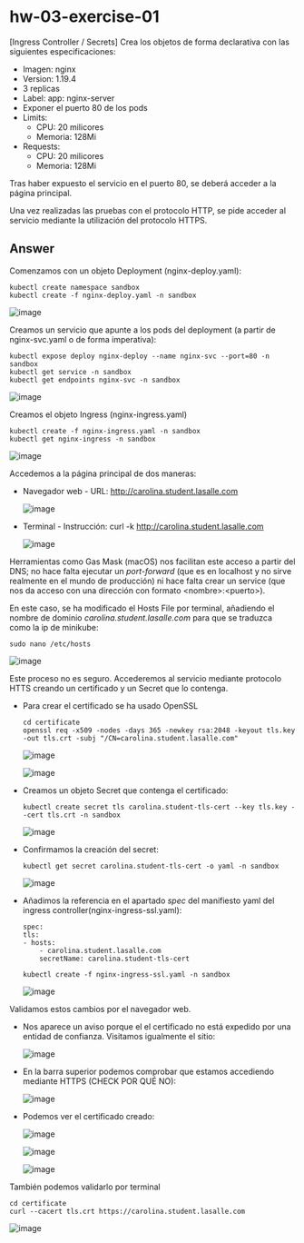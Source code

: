 # hw-03-exercise-01

[Ingress Controller / Secrets] Crea los objetos de forma declarativa con las siguientes especificaciones:

- Imagen: nginx
- Version: 1.19.4
- 3 replicas
- Label: app: nginx-server
- Exponer el puerto 80 de los pods
- Limits:
    - CPU: 20 milicores
    - Memoria: 128Mi
- Requests:
    - CPU: 20 milicores
    - Memoria: 128Mi

Tras haber expuesto el servicio en el puerto 80, se deberá acceder a la página principal.

Una vez realizadas las pruebas con el protocolo HTTP, se pide acceder al servicio mediante la utilización del protocolo HTTPS.

## Answer

Comenzamos con un objeto Deployment (nginx-deploy.yaml):
~~~
kubectl create namespace sandbox
kubectl create -f nginx-deploy.yaml -n sandbox
~~~
![image](./images/screenshot_1.png)

Creamos un servicio que apunte a los pods del deployment (a partir de nginx-svc.yaml o de forma imperativa):
~~~
kubectl expose deploy nginx-deploy --name nginx-svc --port=80 -n sandbox
kubectl get service -n sandbox
kubectl get endpoints nginx-svc -n sandbox
~~~
![image](./images/screenshot_2.png)

Creamos el objeto Ingress (nginx-ingress.yaml)
~~~
kubectl create -f nginx-ingress.yaml -n sandbox
kubectl get nginx-ingress -n sandbox
~~~
![image](./images/screenshot_3.png)

Accedemos a la página principal de dos maneras: 
- Navegador web - URL: http://carolina.student.lasalle.com

    ![image](./images/screenshot_6.png)

- Terminal - Instrucción: curl -k http://carolina.student.lasalle.com

    ![image](./images/screenshot_4.png)

Herramientas como Gas Mask (macOS) nos facilitan este acceso a partir del DNS; no hace falta ejecutar un _port-forward_ (que es en localhost y no sirve realmente en el mundo de producción) ni hace falta crear un service (que nos da acceso con una dirección con formato &lt;nombre&gt;:&lt;puerto&gt;).

En este caso, se ha modificado el Hosts File por terminal, añadiendo el nombre de dominio _carolina.student.lasalle.com_ para que se traduzca como la ip de minikube:
~~~
sudo nano /etc/hosts
~~~
![image](./images/screenshot_5.png)

Este proceso no es seguro. Accederemos al servicio mediante protocolo HTTS creando un certificado y un Secret que lo contenga.
- Para crear el certificado se ha usado OpenSSL
    ~~~
    cd certificate
    openssl req -x509 -nodes -days 365 -newkey rsa:2048 -keyout tls.key -out tls.crt -subj "/CN=carolina.student.lasalle.com"
    ~~~

    ![image](./images/screenshot_7.png)

    ![image](./images/screenshot_8.png)

- Creamos un objeto Secret que contenga el certificado:
    ~~~
    kubectl create secret tls carolina.student-tls-cert --key tls.key --cert tls.crt -n sandbox 
    ~~~

    ![image](./images/screenshot_9.png)

- Confirmamos la creación del secret:
    ~~~
    kubectl get secret carolina.student-tls-cert -o yaml -n sandbox
    ~~~

    ![image](./images/screenshot_10.png)

- Añadimos la referencia en el apartado _spec_ del manifiesto yaml del ingress controller(nginx-ingress-ssl.yaml):
    ~~~
    spec:
    tls:
    - hosts:
        - carolina.student.lasalle.com
        secretName: carolina.student-tls-cert
    ~~~
    ~~~
    kubectl create -f nginx-ingress-ssl.yaml -n sandbox
    ~~~

    ![image](./images/screenshot_13.png)

Validamos estos cambios por el navegador web. 
- Nos aparece un aviso porque el el certificado no está expedido por una entidad de confianza. Visitamos igualmente el sitio:

    ![image](./images/screenshot_11.png)

- En la barra superior podemos comprobar que estamos accediendo mediante HTTPS (CHECK POR QUÉ NO):

    ![image](./images/screenshot_XX.png)

- Podemos ver el certificado creado:

    ![image](./images/screenshot_12.png)

    ![image](./images/screenshot_16.png)

    ![image](./images/screenshot_15.png)

También podemos validarlo por terminal
~~~ 
cd certificate
curl --cacert tls.crt https://carolina.student.lasalle.com
~~~

![image](./images/screenshot_14.png)
